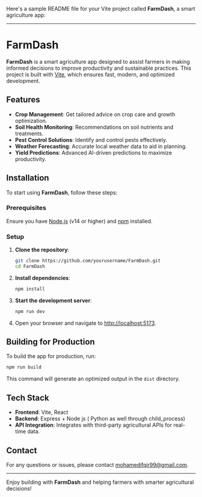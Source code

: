 Here's a sample README file for your Vite project called **FarmDash**, a smart agriculture app:

---

# FarmDash

**FarmDash** is a smart agriculture app designed to assist farmers in making informed decisions to improve productivity and sustainable practices. This project is built with [Vite](https://vitejs.dev/), which ensures fast, modern, and optimized development.

## Features

- **Crop Management**: Get tailored advice on crop care and growth optimization.
- **Soil Health Monitoring**: Recommendations on soil nutrients and treatments.
- **Pest Control Solutions**: Identify and control pests effectively.
- **Weather Forecasting**: Accurate local weather data to aid in planning.
- **Yield Predictions**: Advanced AI-driven predictions to maximize productivity.

## Installation

To start using **FarmDash**, follow these steps:

### Prerequisites

Ensure you have [Node.js](https://nodejs.org/) (v14 or higher) and [npm](https://npmjs.com/) installed.

### Setup

1. **Clone the repository**:

   ```bash
   git clone https://github.com/yourusername/FarmDash.git
   cd FarmDash
   ```

2. **Install dependencies**:

   ```bash
   npm install
   ```

3. **Start the development server**:

   ```bash
   npm run dev
   ```

4. Open your browser and navigate to [http://localhost:5173](http://localhost:5173).

## Building for Production

To build the app for production, run:

```bash
npm run build
```

This command will generate an optimized output in the `dist` directory.

## Tech Stack

- **Frontend**: Vite, React 
- **Backend**: Express + Node js ( Python as well through child_process)
- **API Integration**: Integrates with third-party agricultural APIs for real-time data.




## Contact

For any questions or issues, please contact mohamedifqir99@gmail.com.

---

Enjoy building with **FarmDash** and helping farmers with smarter agricultural decisions!